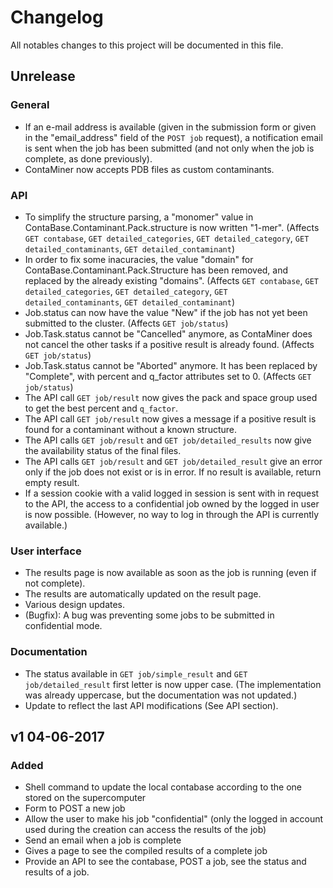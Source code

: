 # Changelog
All notables changes to this project will be documented in this file.

## Unrelease	
### General
- If an e-mail address is available (given in the submission form
  or given in the "email_address" field of the `POST job` request),
  a notification email is sent when the job has been submitted (and
  not only when the job is complete, as done previously).
- ContaMiner now accepts PDB files as custom contaminants.
	
### API
- To simplify the structure parsing, a "monomer" value in
  ContaBase.Contaminant.Pack.structure is now written "1-mer". (Affects
  `GET contabase`, `GET detailed_categories`, `GET detailed_category`,
  `GET detailed_contaminants`, `GET detailed_contaminant`)
- In order to fix some inacuracies, the value "domain" for
  ContaBase.Contaminant.Pack.Structure has been removed, and replaced by the
  already existing "domains". (Affects `GET contabase`,
  `GET detailed_categories`, `GET detailed_category`, `GET detailed_contaminants`,
  `GET detailed_contaminant`)
- Job.status can now have the value "New" if the job has not yet been
  submitted to the cluster. (Affects `GET job/status`)
- Job.Task.status cannot be "Cancelled" anymore, as ContaMiner does not
  cancel the other tasks if a positive result is already found. (Affects
  `GET job/status`)
- Job.Task.status cannot be "Aborted" anymore. It has been replaced by
  "Complete", with percent and q_factor attributes set to 0. (Affects
  `GET job/status`)
- The API call `GET job/result` now gives the pack and space group used
  to get the best percent and `q_factor`.
- The API call `GET job/result` now gives a message if a positive result
  is found for a contaminant without a known structure.
- The API calls `GET job/result` and `GET job/detailed_results` now give
  the availability status of the final files.
- The API calls `GET job/result` and `GET job/detailed_result` give an error
  only if the job does not exist or is in error. If no result is available,
  return empty result.
- If a session cookie with a valid logged in session is sent with in request
  to the API, the access to a confidential job owned by the logged in user is
  now possible. (However, no way to log in through the API is currently
  available.)
	
### User interface
- The results page is now available as soon as the job is running (even if
  not complete).
- The results are automatically updated on the result page.
- Various design updates.
- (Bugfix): A bug was preventing some jobs to be submitted in confidential
  mode.

### Documentation
- The status available in `GET job/simple_result` and `GET job/detailed_result`
  first letter is now upper case. (The implementation was already uppercase,
  but the documentation was not updated.)
- Update to reflect the last API modifications (See API section).

## v1 04-06-2017
### Added
- Shell command to update the local contabase according to the one stored on
  the supercomputer
- Form to POST a new job
- Allow the user to make his job "confidential" (only the logged in account
  used during the creation can access the results of the job)
- Send an email when a job is complete
- Gives a page to see the compiled results of a complete job
- Provide an API to see the contabase, POST a job, see the status and results
  of a job.
